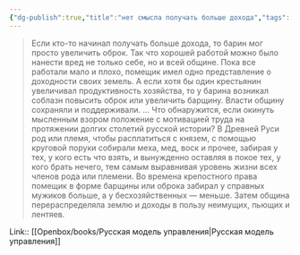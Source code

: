 ```yaml
---
{"dg-publish":true,"title":"нет смысла получать больше дохода","tags":["quotes"],"date":"2023-12-21T22:05:34+03:00","modified_at":"2024-01-24T10:30:05+03:00","aliases":"нет смысла получать больше дохода","dg-path":"/quotes/202312212205.md","permalink":"/quotes/202312212205/","dgPassFrontmatter":true}
---
```



> Если кто-то начинал получать больше дохода, то барин мог просто увеличить оброк. Так что хорошей работой можно было нанести вред не только себе, но и всей общине. Пока все работали мало и плохо, помещик имел одно представление о доходности своих земель. А если хотя бы один крестьянин увеличивал продуктивность хозяйства, то у барина возникал соблазн повысить оброк или увеличить барщину. Власти общину сохраняли и поддерживали. ... Что обнаружится, если окинуть мысленным взором положение с мотивацией труда на протяжении долгих столетий русской истории? В Древней Руси род или племя, чтобы расплатиться с князем, с помощью круговой поруки собирали меха, мед, воск и прочее, забирая у тех, у кого есть что взять, и вынужденно оставляя в покое тех, у кого брать нечего, тем самым выравнивая уровень жизни всех членов рода или племени. Во времена крепостного права помещик в форме барщины или оброка забирал у справных мужиков больше, а у бесхозяйственных — меньше. Затем община перераспределяла землю и доходы в пользу неимущих, пьющих и лентяев.

Link:: [[Openbox/books/Русская модель управления\|Русская модель управления]]
